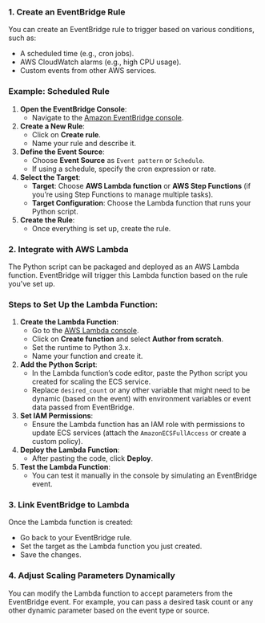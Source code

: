 ### **1. Create an EventBridge Rule**

You can create an EventBridge rule to trigger based on various conditions, such as:

- A scheduled time (e.g., cron jobs).
- AWS CloudWatch alarms (e.g., high CPU usage).
- Custom events from other AWS services.

### **Example: Scheduled Rule**

1. **Open the EventBridge Console**:
    - Navigate to the [Amazon EventBridge console](https://console.aws.amazon.com/events/).
2. **Create a New Rule**:
    - Click on **Create rule**.
    - Name your rule and describe it.
3. **Define the Event Source**:
    - Choose **Event Source** as `Event pattern` or `Schedule`.
    - If using a schedule, specify the cron expression or rate.
4. **Select the Target**:
    - **Target**: Choose **AWS Lambda function** or **AWS Step Functions** (if you’re using Step Functions to manage multiple tasks).
    - **Target Configuration**: Choose the Lambda function that runs your Python script.
5. **Create the Rule**:
    - Once everything is set up, create the rule.

### **2. Integrate with AWS Lambda**

The Python script can be packaged and deployed as an AWS Lambda function. EventBridge will trigger this Lambda function based on the rule you've set up.

### **Steps to Set Up the Lambda Function:**

1. **Create the Lambda Function**:
    - Go to the [AWS Lambda console](https://console.aws.amazon.com/lambda/).
    - Click on **Create function** and select **Author from scratch**.
    - Set the runtime to Python 3.x.
    - Name your function and create it.
2. **Add the Python Script**:
    - In the Lambda function’s code editor, paste the Python script you created for scaling the ECS service.
    - Replace `desired_count` or any other variable that might need to be dynamic (based on the event) with environment variables or event data passed from EventBridge.
3. **Set IAM Permissions**:
    - Ensure the Lambda function has an IAM role with permissions to update ECS services (attach the `AmazonECSFullAccess` or create a custom policy).
4. **Deploy the Lambda Function**:
    - After pasting the code, click **Deploy**.
5. **Test the Lambda Function**:
    - You can test it manually in the console by simulating an EventBridge event.

### **3. Link EventBridge to Lambda**

Once the Lambda function is created:

- Go back to your EventBridge rule.
- Set the target as the Lambda function you just created.
- Save the changes.

### **4. Adjust Scaling Parameters Dynamically**

You can modify the Lambda function to accept parameters from the EventBridge event. For example, you can pass a desired task count or any other dynamic parameter based on the event type or source.
